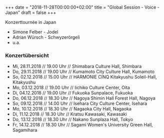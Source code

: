 +++
date = "2018-11-28T00:00:00+02:00"
title = "Global Session - Voice - Japan"
draft = false
+++

Konzerttournée in Japan

* Simone Felber - Jodel
* Adrian Würsch - Schwyzerörgeli
* u.a.


### Konzertübersicht

* Mi, 28.11.2018 // 19.00 Uhr // Shimabara Culture Hall, Shimbara
* Do, 29.11.2018 // 19.00 Uhr // Kumamoto City Culture Hall, Kumamoto
* So, 02.12.2018 // 15.00 Uhr // HARMONIE CINQ Kitakyushu Soleil-Hall, Kitakyushu
* Mo, 03.12.2018 // 19.00 Uhr // Iichiko Culture Center, Oita
* Di, 04.12.2018 // 19.00 Uhr // Fukuoka Sunpalace, Fukuoka
* Do, 06.12.2018 // 18.30 Uhr // Nagoya Shimin Hall Forest Hall, Nagoya
* So, 09.12.2018 // 14.00 Uhr // Isehara City Culture Center, Isehara
* Mo, 10.12.2018 // 18.30 Uhr // Nagaoka City Hall, Nagaoka
* Di, 11.12.2018 // 18.30 Uhr // Kratsu Kawasaki, Kawasaki
* Do, 13.12.2018 // 18.30 Uhr // Nakano Sunplaza Hall, Tokyo
* Fr, 14.12.2018 // 18.30 Uhr // Sagami Women's University Green Hall, Sagamihara

